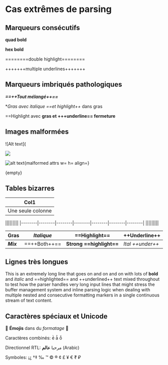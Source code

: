# Cas extrêmes de parsing

## Marqueurs consécutifs

****quad bold****

******hex bold******

========double highlight========

+++++++multiple underlines+++++++

## Marqueurs imbriqués pathologiques

***==++Tout mélangé++==***

**Gras avec *italique ==et highlight++** dans gras

==Highlight avec **gras et +++underline== fermeture**

## Images malformées

![Alt text](

![](url_sans_alt)

![alt text](url){malformed attrs w= h= align=}

![](){empty}

## Tables bizarres

| Col1 |
|------|
| Une seule colonne |

|||||||||
|--------|--------|--------|--------|--------|--------|--------|
|||||||||

| **Gras** | *Italique* | ==Highlight== | ++Underline++ |
|----------|------------|---------------|---------------|
| ***Mix*** | ==++Both++== | **Strong ==highlight==** | *Ital ++under++* |

## Lignes très longues

This is an extremely long line that goes on and on and on with lots of **bold** and *italic* and ==highlighted== and ++underlined++ text mixed throughout to test how the parser handles very long input lines that might stress the buffer management system and inline parsing logic when dealing with multiple nested and consecutive formatting markers in a single continuous stream of text content.

## Caractères spéciaux et Unicode

🎉 **Émojis** dans du *formatage* 🚀

Caractères combinés: é̀ à̂ ỗ

Directionnel RTL: مرحبا **عالم** (Arabic)

Symboles: ¡¿ †‡ ‰ ™ © ® ¢ £ ¥ € ₹ ₽